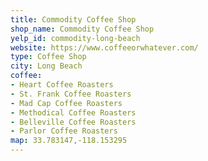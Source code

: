 ```yaml
---
title: Commodity Coffee Shop
shop_name: Commodity Coffee Shop
yelp_id: commodity-long-beach
website: https://www.coffeeorwhatever.com/
type: Coffee Shop
city: Long Beach
coffee:
- Heart Coffee Roasters
- St. Frank Coffee Roasters
- Mad Cap Coffee Roasters
- Methodical Coffee Roasters
- Belleville Coffee Roasters
- Parlor Coffee Roasters
map: 33.783147,-118.153295
---
```


